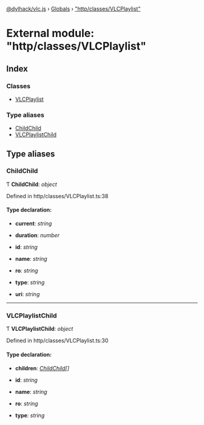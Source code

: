 [@dylhack/vlc.js](../README.md) › [Globals](../globals.md) › ["http/classes/VLCPlaylist"](_http_classes_vlcplaylist_.md)

# External module: "http/classes/VLCPlaylist"

## Index

### Classes

* [VLCPlaylist](../classes/_http_classes_vlcplaylist_.vlcplaylist.md)

### Type aliases

* [ChildChild](_http_classes_vlcplaylist_.md#childchild)
* [VLCPlaylistChild](_http_classes_vlcplaylist_.md#vlcplaylistchild)

## Type aliases

###  ChildChild

Ƭ **ChildChild**: *object*

Defined in http/classes/VLCPlaylist.ts:38

#### Type declaration:

* **current**: *string*

* **duration**: *number*

* **id**: *string*

* **name**: *string*

* **ro**: *string*

* **type**: *string*

* **uri**: *string*

___

###  VLCPlaylistChild

Ƭ **VLCPlaylistChild**: *object*

Defined in http/classes/VLCPlaylist.ts:30

#### Type declaration:

* **children**: *[ChildChild](_http_classes_vlcplaylist_.md#childchild)[]*

* **id**: *string*

* **name**: *string*

* **ro**: *string*

* **type**: *string*
